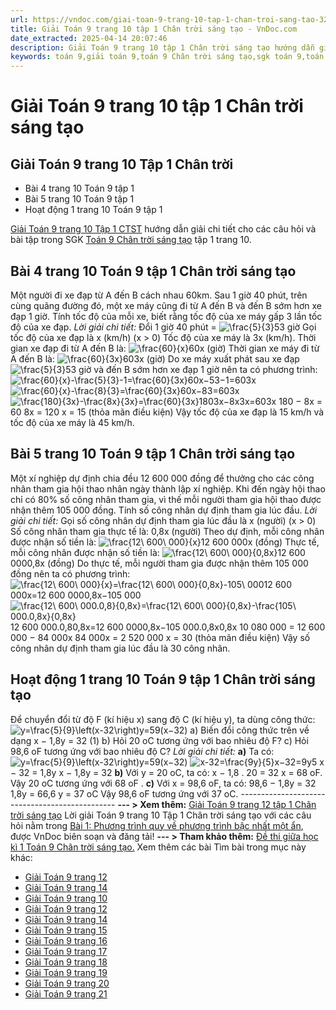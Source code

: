 ```yaml
---
url: https://vndoc.com/giai-toan-9-trang-10-tap-1-chan-troi-sang-tao-320728
title: Giải Toán 9 trang 10 tập 1 Chân trời sáng tạo - VnDoc.com
date_extracted: 2025-04-14 20:07:46
description: Giải Toán 9 trang 10 tập 1 Chân trời sáng tạo hướng dẫn giải chi tiết các câu hỏi và bài tập trong SGK Toán 9 Chân trời sáng tạo tập 1.
keywords: toán 9,giải toán 9,toán 9 Chân trời sáng tạo,sgk toán 9,toán lớp 9 Chân trời sáng tạo,sgk toán 9 Chân trời sáng tạo,toán 9 ctst,giải sgk toán 9 Chân trời sáng tạo,toán 9 Chân trời sáng tạo tập 1,toán 9 chân trời sáng tạo bài 1,bài 1 toán 9 chân trời sáng tạo,Phương trình quy về phương trình bậc nhất một ẩn,giải toán 9 trang 6,giải toán 9 trang 7,giải toán 9 trang 8,giải toán 9 trang 9,giải toán 9 trang 10,toán 9 chân trời sáng tạo tập 1 trang 9,toán 9 trang 9 chân trời sáng tạo
---
```


# Giải Toán 9 trang 10 tập 1 Chân trời sáng tạo
## **Giải Toán 9 trang 10 Tập 1 Chân trời**
  * Bài 4 trang 10 Toán 9 tập 1
  * Bài 5 trang 10 Toán 9 tập 1
  * Hoạt động 1 trang 10 Toán 9 tập 1

[Giải Toán 9 trang 10 Tập 1 CTST](<https://vndoc.com/giai-toan-9-trang-10-tap-1-chan-troi-sang-tao-320728>) hướng dẫn giải chi tiết cho các câu hỏi và bài tập trong SGK [Toán 9 Chân trời sáng tạo](<https://vndoc.com/toan-9-chan-troi-sang-tao>) tập 1 trang 10.
## **Bài 4 trang 10 Toán 9** tập 1 Chân trời sáng tạo
Một người đi xe đạp từ A đến B cách nhau 60km. Sau 1 giờ 40 phút, trên cùng quãng đường đó, một xe máy cũng đi từ A đến B và đến B sớm hơn xe đạp 1 giờ. Tính tốc độ của mỗi xe, biết rằng tốc độ của xe máy gấp 3 lần tốc độ của xe đạp.
_Lời giải chi tiết:_
Đổi 1 giờ 40 phút = ![\\frac{5}{3}](https://i.vdoc.vn/data/image/blank.png)53 giờ
Gọi tốc độ của xe đạp là x \(km/h\) \(x > 0\)
Tốc độ của xe máy là 3x \(km/h\).
Thời gian xe đạp đi từ A đến B là: ![\\frac{60}{x}](https://i.vdoc.vn/data/image/blank.png)60x \(giờ\)
Thời gian xe máy đi từ A đến B là: ![\\frac{60}{3x}](https://i.vdoc.vn/data/image/blank.png)603x \(giờ\)
Do xe máy xuất phát sau xe đạp ![\\frac{5}{3}](https://i.vdoc.vn/data/image/blank.png)53 giờ và đến B sớm hơn xe đạp 1 giờ nên ta có phương trình:
![\\frac{60}{x}-\\frac{5}{3}-1=\\frac{60}{3x}](https://i.vdoc.vn/data/image/blank.png)60x−53−1=603x
![\\frac{60}{x}-\\frac{8}{3}=\\frac{60}{3x}](https://i.vdoc.vn/data/image/blank.png)60x−83=603x
![\\frac{180}{3x}-\\frac{8x}{3x}=\\frac{60}{3x}](https://i.vdoc.vn/data/image/blank.png)1803x−8x3x=603x
180 − 8x = 60
8x = 120
x = 15 \(thỏa mãn điều kiện\)
Vậy tốc độ của xe đạp là 15 km/h và tốc độ của xe máy là 45 km/h.
## **Bài 5 trang 10 Toán 9** tập 1 Chân trời sáng tạo
Một xí nghiệp dự định chia đều 12 600 000 đồng để thưởng cho các công nhân tham gia hội thao nhân ngày thành lập xí nghiệp. Khi đến ngày hội thao chỉ có 80% số công nhân tham gia, vì thế mỗi người tham gia hội thao được nhận thêm 105 000 đồng. Tính số công nhân dự định tham gia lúc đầu.
_Lời giải chi tiết:_
Gọi số công nhân dự định tham gia lúc đầu là x \(người\) \(x > 0\)
Số công nhân tham gia thực tế là: 0,8x \(người\)
Theo dự định, mỗi công nhân được nhận số tiền là: ![\\frac{12\\ 600\\ 000}{x}](https://i.vdoc.vn/data/image/blank.png)12 600 000x \(đồng\)
Thực tế, mỗi công nhân được nhận số tiền là: ![\\frac{12\\ 600\\ 000}{0,8x}](https://i.vdoc.vn/data/image/blank.png)12 600 0000,8x \(đồng\)
Do thực tế, mỗi người tham gia được nhận thêm 105 000 đồng nên ta có phương trình:
![\\frac{12\\ 600\\ 000}{x}=\\frac{12\\ 600\\ 000}{0,8x}-105\\ 000](https://i.vdoc.vn/data/image/blank.png)12 600 000x=12 600 0000,8x−105 000
![\\frac{12\\ 600\\ 000.0,8}{0,8x}=\\frac{12\\ 600\\ 000}{0,8x}-\\frac{105\\ 000.0,8x}{0,8x}](https://i.vdoc.vn/data/image/blank.png)12 600 000.0,80,8x=12 600 0000,8x−105 000.0,8x0,8x
10 080 000 = 12 600 000 − 84 000x
84 000x = 2 520 000
x = 30 \(thỏa mãn điều kiện\)
Vậy số công nhân dự định tham gia lúc đầu là 30 công nhân.
## **Hoạt động 1 trang 10 Toán 9** tập 1 Chân trời sáng tạo
Để chuyển đổi từ độ F \(kí hiệu x\) sang độ C \(kí hiệu y\), ta dùng công thức:
![y=\\frac{5}{9}\\left\(x-32\\right\)](https://i.vdoc.vn/data/image/blank.png)y=59\(x−32\)
a\) Biến đổi công thức trên về dạng x − 1,8y = 32 \(1\)
b\) Hỏi 20 oC tương ứng với bao nhiêu độ F?
c\) Hỏi 98,6 oF tương ứng với bao nhiêu độ C?
_Lời giải chi tiết:_
**a\)** Ta có: ![y=\\frac{5}{9}\\left\(x-32\\right\)](https://i.vdoc.vn/data/image/blank.png)y=59\(x−32\)
![x-32=\\frac{9y}{5}](https://i.vdoc.vn/data/image/blank.png)x−32=9y5
x − 32 = 1,8y
x − 1,8y = 32
**b\)** Với y = 20 oC, ta có:
x − 1,8 . 20 = 32
x = 68 oF.
Vậy 20 oC tương ứng với 68 oF .
**c\)** Với x = 98,6 oF, ta có:
98,6 − 1,8y = 32
1,8y = 66,6
y = 37 oC
Vậy 98,6 oF tương ứng với 37 oC.
\-----------------------------------------------
**\--- > Xem thêm:** [Giải Toán 9 trang 12 tập 1 Chân trời sáng tạo](<https://vndoc.com/giai-toan-9-trang-12-tap-1-chan-troi-sang-tao-320729>)
Lời giải Toán 9 trang 10 Tập 1 Chân trời sáng tạo với các câu hỏi nằm trong [Bài 1: Phương trình quy về phương trình bậc nhất một ẩn](<https://vndoc.com/toan-9-chan-troi-sang-tao-bai-1-phuong-trinh-quy-ve-phuong-trinh-bac-nhat-mot-an-319571>), được VnDoc biên soạn và đăng tải\!
**\--- > Tham khảo thêm:** [Đề thi giữa học kì 1 Toán 9 Chân trời sáng tạo.](<https://vndoc.com/de-thi-giua-ki-1-lop9>)
Xem thêm các bài Tìm bài trong mục này khác:
  * [Giải Toán 9 trang 12](</giai-toan-9-trang-12-tap-1-chan-troi-sang-tao-320729>)
  * [Giải Toán 9 trang 14](</giai-toan-9-trang-14-tap-1-chan-troi-sang-tao-320730>)
  * [Giải Toán 9 trang 10](</giai-toan-9-trang-10-tap-1-chan-troi-sang-tao-320728>)
  * [Giải Toán 9 trang 12](</giai-toan-9-trang-12-tap-1-chan-troi-sang-tao-320729>)
  * [Giải Toán 9 trang 14](</giai-toan-9-trang-14-tap-1-chan-troi-sang-tao-320730>)
  * [Giải Toán 9 trang 15](</giai-toan-9-trang-15-tap-1-chan-troi-sang-tao-321804>)
  * [Giải Toán 9 trang 16](</giai-toan-9-trang-16-tap-1-chan-troi-sang-tao-321805>)
  * [Giải Toán 9 trang 17](</giai-toan-9-trang-17-tap-1-chan-troi-sang-tao-321807>)
  * [Giải Toán 9 trang 18](</giai-toan-9-trang-18-tap-1-chan-troi-sang-tao-321808>)
  * [Giải Toán 9 trang 19](</giai-toan-9-trang-19-tap-1-chan-troi-sang-tao-321899>)
  * [Giải Toán 9 trang 20](</giai-toan-9-trang-20-tap-1-chan-troi-sang-tao-321900>)
  * [Giải Toán 9 trang 21](</giai-toan-9-trang-21-tap-1-chan-troi-sang-tao-321907>)

